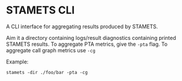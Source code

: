 # STAMETS CLI

A CLI interface for aggregating results produced by STAMETS.

Aim it a directory containing logs/result diagnostics containing printed STAMETS results. To aggregate PTA metrics, give the ``-pta`` flag. To aggregate call graph metrics use ``-cg``

Example:
```
stamets -dir ./foo/bar -pta -cg
```
